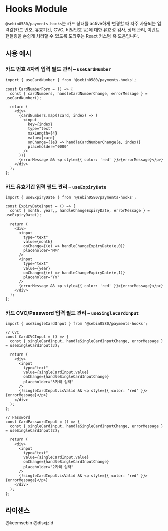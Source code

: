# Hooks Module

`@sebin0580/payments-hooks`는 카드 상태를 active하게 변경할 때 자주 사용되는 입력값(카드 번호, 유효기간, CVC, 비밀번호 등)에 대한 유효성 검사, 상태 관리, 이벤트 핸들링을 손쉽게 처리할 수 있도록 도와주는 React 커스텀 훅 모음입니다.

## 사용 예시

### 카드 번호 4자리 입력 필드 관리 – `useCardNumber`
```tsx
import { useCardNumber } from '@sebin0580/payments-hooks';

const CardNumberForm = () => {
  const { cardNumbers, handleCardNumberChange, errorMessage } = useCardNumber();

  return (
    <div>
      {cardNumbers.map((card, index) => (
        <input
          key={index}
          type="text"
          maxLength={4}
          value={card}
          onChange={(e) => handleCardNumberChange(e, index)}
          placeholder="0000"
        />
      ))}
      {errorMessage && <p style={{ color: 'red' }}>{errorMessage}</p>}
    </div>
  );
};
```


### 카드 유효기간 입력 필드 관리 – `useExpiryDate`
```tsx
import { useExpiryDate } from '@sebin0580/payments-hooks';

const ExpiryDateInput = () => {
  const { month, year,, handleChangeExpiryDate, errorMessage } = useExpiryDate();

  return (
    <div>
      <input
        type="text"
        value={month}
        onChange={(e) => handleChangeExpiryDate(e,0)}
        placeholder="MM"
      />
      <input
        type="text"
        value={year}
        onChange={(e) => handleChangeExpiryDate(e,1)}
        placeholder="YY"
      />
      {errorMessage && <p style={{ color: 'red' }}>{errorMessage}</p>}
    </div>
  );
};
```


### 카드 CVC/Password 입력 필드 관리 – `useSingleCardInput`
```tsx
import { useSingleCardInput } from '@sebin0580/payments-hooks';

// CVC
const CardCVCInput = () => {
  const { singleCardInput, handleSingleCardInputChange, errorMessage } = useSingleCardInput(3);

  return (
    <div>
      <input
        type="text"
        value={singleCardInput.value}
        onChange={handleSingleCardInputChange}
        placeholder="3자리 입력"
      />
      {!singleCardInput.isValid && <p style={{ color: 'red' }}>{errorMessage}</p>}
    </div>
  );
};

// Password
const CardPasswordInput = () => {
  const { singleCardInput, handleSingleCardInputChange, errorMessage } = useSingleCardInput(2);

  return (
    <div>
      <input
        type="text"
        value={singleCardInput.value}
        onChange={handleSingleCardInputChange}
        placeholder="2자리 입력"
      />
      {!singleCardInput.isValid && <p style={{ color: 'red' }}>{errorMessage}</p>}
    </div>
  );
};
```

## 라이센스
@keemsebin @dlsxjzld